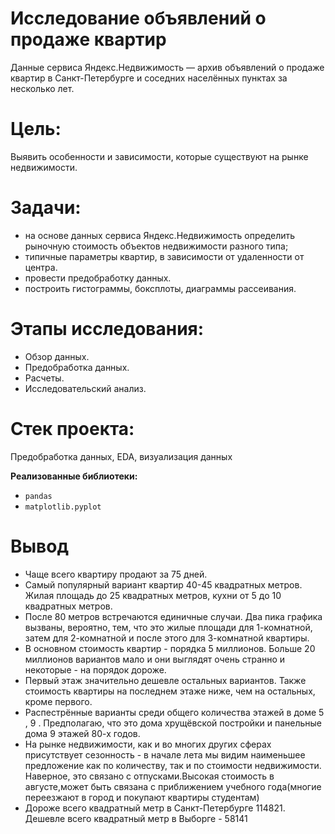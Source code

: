 # Исследование объявлений о продаже квартир
Данные сервиса Яндекc.Недвижимость — архив объявлений о продаже квартир в Санкт-Петербурге и соседних населённых пунктах за несколько лет.
  
# Цель:
Выявить особенности и зависимости, которые существуют на рынке недвижимости. 

# Задачи:
- на основе данных сервиса Яндекс.Недвижимость определить рыночную стоимость объектов недвижимости разного типа; 
- типичные параметры квартир, в зависимости от удаленности от центра.
- провести предобработку данных. 
- построить гистограммы, боксплоты, диаграммы рассеивания.

# Этапы исследования:
-  Обзор данных.
- Предобработка данных.
- Расчеты.
- Исследовательский анализ.

# Стек проекта:
Предобработка данных, EDA, визуализация данных

**Реализованные  библиотеки:**

-  `pandas`
- `matplotlib.pyplot`

# Вывод
- Чаще всего квартиру продают за 75 дней. 
- Самый популярный вариант квартир 40-45 квадратных метров. Жилая площадь до 25 квадратных метров, кухни от 5 до 10 квадратных метров. 
-  После 80 метров встречаются единичные случаи. Два пика графика вызваны, вероятно, тем, что это жилые площади для 1-комнатной, затем для 2-комнатной и после этого для 3-комнатной квартиры. 
-  В основном стоимость квартир - порядка 5 миллионов. Больше 20 миллионов вариантов мало и они выглядят очень странно и некоторые - на порядок дороже.
- Первый этаж значительно дешевле остальных вариантов. Также стоимость квартиры на последнем этаже ниже, чем на остальных, кроме первого. 
- Распестрённые варианты среди общего количества этажей в доме 5 , 9 . Предполагаю, что это дома хрущёвской постройки и панельные дома 9 этажей 80-х годов.
- На рынке недвижимости, как и во многих других сферах присутствует сезонность - в начале лета мы видим наименьшее предложение как по количеству, так и по стоимости недвижимости. Наверное, это связано с отпусками.Высокая стоимость в августе,может быть связана с приближением учебного года(многие переезжают в город и покупают квартиры студентам)
- Дороже всего квадратный метр в Санкт-Петербурге 114821. Дешевле всего квадратный метр в Выборге - 58141

